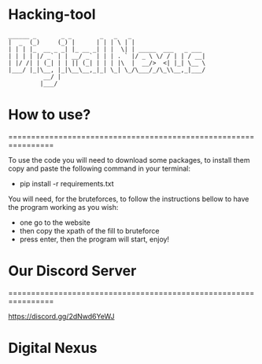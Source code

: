 # Hacking-tool

```
______ _       _ _        _   _   _                      
|  _  (_)     (_) |      | | | \ | |                    
| | | |_  __ _ _| |_ __ _| | |  \| | _____  ___   _ ___ 
| | | | |/ _` | | __/ _` | | | . ` |/ _ \ \/ / | | / __|
| |/ /| | (_| | | || (_| | | | |\  |  __/>  <| |_| \__ \
|___/ |_|\__, |_|\__\__,_|_| \_| \_/\___/_/\_\\__,_|___/
          __/ |                                         
         |___/                                          

```

# How to use?
================================================================

To use the code you will need to download some packages, to install them copy and paste the following command in your terminal:

- pip install -r requirements.txt

You will need, for the bruteforces, to follow the instructions bellow to have the program working as you wish:
- one go to the website
- then copy the xpath of the fill to bruteforce
- press enter, then the program will start, enjoy!

# Our Discord Server
================================================================

https://discord.gg/2dNwd6YeWJ


# Digital Nexus
